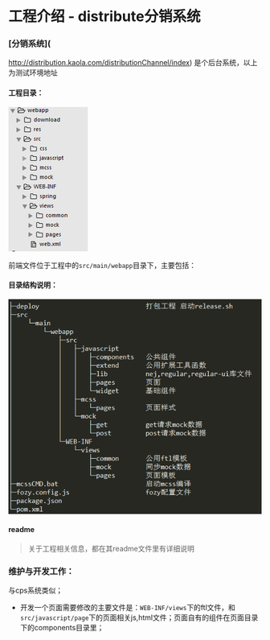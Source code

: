 # 工程介绍 - distribute分销系统

### [分销系统](
http://distribution.kaola.com/distributionChannel/index)
是个后台系统，以上为测试环境地址


#### 工程目录：

![](/assets/distribute.png)

前端文件位于工程中的`src/main/webapp`目录下，主要包括：

#### 目录结构说明：

![](/assets/distribute2.png) 


#### readme

> 关于工程相关信息，都在其readme文件里有详细说明


### 维护与开发工作：

与cps系统类似；


* 开发一个页面需要修改的主要文件是：`WEB-INF/views`下的ftl文件，和`src/javascript/page`下的页面相关js,html文件；页面自有的组件在页面目录下的components目录里；
